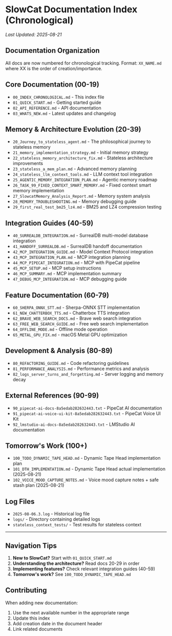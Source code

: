 # SlowCat Documentation Index (Chronological)

*Last Updated: 2025-08-21*

## Documentation Organization

All docs are now numbered for chronological tracking. Format: `XX_NAME.md` where XX is the order of creation/importance.

## Core Documentation (00-19)

- `00_INDEX_CHRONOLOGICAL.md` - This index file
- `01_QUICK_START.md` - Getting started guide
- `02_API_REFERENCE.md` - API documentation
- `03_WHATS_NEW.md` - Latest updates and changelog

## Memory & Architecture Evolution (20-39)

- `20_Journey_to_stateless_agent.md` - The philosophical journey to stateless memory
- `21_memory_implementation_strategy.md` - Initial memory strategy
- `22_stateless_memory_architecture_fix.md` - Stateless architecture improvements
- `23_stateless_a_mem_plan.md` - Advanced memory planning
- `24_stateless_llm_context_tools.md` - LLM context tool integration
- `25_AGENTIC_MEMORY_INTEGRATION_PLAN.md` - Agentic memory roadmap
- `26_TASK_99_FIXED_CONTEXT_SMART_MEMORY.md` - Fixed context smart memory implementation
- `27_SlowcatMemory_Analysis_Report.md` - Memory system analysis
- `28_MEMORY_TROUBLESHOOTING.md` - Memory debugging guide
- `29_first_real_test_bm25_lz4.md` - BM25 and LZ4 compression testing

## Integration Guides (40-59)

- `40_SURREALDB_INTEGRATION.md` - SurrealDB multi-model database integration
- `41_HANDOFF_SURREALDB.md` - SurrealDB handoff documentation
- `42_MCP_INTEGRATION_GUIDE.md` - Model Context Protocol integration
- `43_MCP_INTEGRATION_PLAN.md` - MCP integration planning
- `44_MCP_PIPECAT_INTEGRATION.md` - MCP with PipeCat pipeline
- `45_MCP_SETUP.md` - MCP setup instructions
- `46_MCP_SUMMARY.md` - MCP implementation summary
- `47_DEBUG_MCP_INTEGRATION.md` - MCP debugging guide

## Feature Documentation (60-79)

- `60_SHERPA_ONNX_STT.md` - Sherpa-ONNX STT implementation
- `61_NEW_CHATTERBOX_TTS.md` - Chatterbox TTS integration
- `62_BRAVE_WEB_SEARCH_DOCS.md` - Brave web search integration
- `63_FREE_WEB_SEARCH_GUIDE.md` - Free web search implementation
- `64_OFFLINE_MODE.md` - Offline mode operation
- `65_METAL_GPU_FIX.md` - macOS Metal GPU optimization

## Development & Analysis (80-89)

- `80_REFACTORING_GUIDE.md` - Code refactoring guidelines
- `81_PERFORMANCE_ANALYSIS.md` - Performance metrics and analysis
- `82_logs_server_turns_and_forgetting.md` - Server logging and memory decay

## External References (90-99)

- `90_pipecat-ai-docs-8a5edab282632443.txt` - PipeCat AI documentation
- `91_pipecat-ai-voice-ui-kit-8a5edab282632443.txt` - PipeCat Voice UI Kit
- `92_lmstudio-ai-docs-8a5edab282632443.txt` - LMStudio AI documentation

## Tomorrow's Work (100+)

- `100_TODO_DYNAMIC_TAPE_HEAD.md` - Dynamic Tape Head implementation plan
- `101_DTH_IMPLEMENTATION.md` - Dynamic Tape Head actual implementation (2025-08-21)
- `102_VOICE_MOOD_CAPTURE_NOTES.md` - Voice mood capture notes + safe stash plan (2025-08-21)

## Log Files

- `2025-08-06.3.log` - Historical log file
- `logs/` - Directory containing detailed logs
- `stateless_context_tests/` - Test results for stateless context

---

## Navigation Tips

1. **New to SlowCat?** Start with `01_QUICK_START.md`
2. **Understanding the architecture?** Read docs 20-29 in order
3. **Implementing features?** Check relevant integration guides (40-59)
4. **Tomorrow's work?** See `100_TODO_DYNAMIC_TAPE_HEAD.md`

## Contributing

When adding new documentation:
1. Use the next available number in the appropriate range
2. Update this index
3. Add creation date in the document header
4. Link related documents
